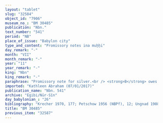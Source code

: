 ```yaml
---
layout: "tablet"
slug: "32584"
object_id: "7906"
museum_no_: "BM 30485"
publication: "Nbn."
text_number: "541"
period: "NB"
place_of_issue: "Babylon city"
type_and_content: "Promissory notes ina muẖẖi"
day_remark: "-"
month: "VII"
month_remark: "-"
year: "11"
year_remark: "-"
king: "Nbn"
king_remark: "-"
paraphrase: "Promissory note for silver.<br /> <strong>B</strong> owes &frac12; mina of silver to <strong>A</strong>, to be delivered in Kislīm (IX). Witnesses.<br /> &nbsp;<br /> <strong>A </strong>= Itti-Marduk-balāṭu/Nab&ucirc;-ahhē-iddin//Egibi; <strong>B </strong>= Muranu/Kabtia//&Scaron;uhāya"
imported: "Kathleen Abraham (07/01/2017)"
publication_name: "Nbn. 541"
archive: "Egibi/Nūr-Sîn"
day_babylonian_: "26"
bibliography: "Krecher 1970, 177; Petschow 1956 (NBPf), 12; Ungnad 1908 (SSS 10), no. 1"
title: "BM 30485"
previous_item: "32587"
---
```

